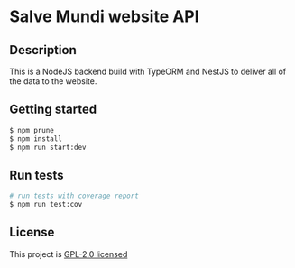 # Salve Mundi website API

## Description

This is a NodeJS backend build with TypeORM and NestJS to deliver all of the data to the website. 

## Getting started

```bash
$ npm prune
$ npm install
$ npm run start:dev
```

## Run tests

```bash
# run tests with coverage report
$ npm run test:cov
```

## License

This project is [GPL-2.0 licensed](LICENSE)
